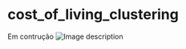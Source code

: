 # cost_of_living_clustering
Em contrução
![Image description](https://blog.influx.com.br/storage/app/media/uploaded-files/Ajustados/27.09.2012%20Placas%20de%20transito%20em%20ingles/img1.png)
